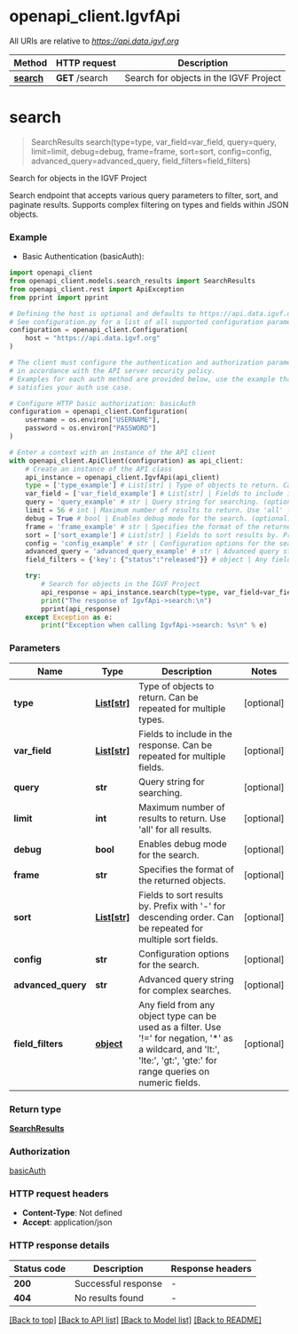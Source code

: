 # openapi_client.IgvfApi

All URIs are relative to *https://api.data.igvf.org*

Method | HTTP request | Description
------------- | ------------- | -------------
[**search**](IgvfApi.md#search) | **GET** /search | Search for objects in the IGVF Project


# **search**
> SearchResults search(type=type, var_field=var_field, query=query, limit=limit, debug=debug, frame=frame, sort=sort, config=config, advanced_query=advanced_query, field_filters=field_filters)

Search for objects in the IGVF Project

Search endpoint that accepts various query parameters to filter, sort, and paginate results. Supports complex filtering on types and fields within JSON objects.

### Example

* Basic Authentication (basicAuth):

```python
import openapi_client
from openapi_client.models.search_results import SearchResults
from openapi_client.rest import ApiException
from pprint import pprint

# Defining the host is optional and defaults to https://api.data.igvf.org
# See configuration.py for a list of all supported configuration parameters.
configuration = openapi_client.Configuration(
    host = "https://api.data.igvf.org"
)

# The client must configure the authentication and authorization parameters
# in accordance with the API server security policy.
# Examples for each auth method are provided below, use the example that
# satisfies your auth use case.

# Configure HTTP basic authorization: basicAuth
configuration = openapi_client.Configuration(
    username = os.environ["USERNAME"],
    password = os.environ["PASSWORD"]
)

# Enter a context with an instance of the API client
with openapi_client.ApiClient(configuration) as api_client:
    # Create an instance of the API class
    api_instance = openapi_client.IgvfApi(api_client)
    type = ['type_example'] # List[str] | Type of objects to return. Can be repeated for multiple types. (optional)
    var_field = ['var_field_example'] # List[str] | Fields to include in the response. Can be repeated for multiple fields. (optional)
    query = 'query_example' # str | Query string for searching. (optional)
    limit = 56 # int | Maximum number of results to return. Use 'all' for all results. (optional)
    debug = True # bool | Enables debug mode for the search. (optional)
    frame = 'frame_example' # str | Specifies the format of the returned objects. (optional)
    sort = ['sort_example'] # List[str] | Fields to sort results by. Prefix with '-' for descending order. Can be repeated for multiple sort fields. (optional)
    config = 'config_example' # str | Configuration options for the search. (optional)
    advanced_query = 'advanced_query_example' # str | Advanced query string for complex searches. (optional)
    field_filters = {'key': {"status":"released"}} # object | Any field from any object type can be used as a filter. Use '!=' for negation, '*' as a wildcard, and 'lt:', 'lte:', 'gt:', 'gte:' for range queries on numeric fields. (optional)

    try:
        # Search for objects in the IGVF Project
        api_response = api_instance.search(type=type, var_field=var_field, query=query, limit=limit, debug=debug, frame=frame, sort=sort, config=config, advanced_query=advanced_query, field_filters=field_filters)
        print("The response of IgvfApi->search:\n")
        pprint(api_response)
    except Exception as e:
        print("Exception when calling IgvfApi->search: %s\n" % e)
```



### Parameters


Name | Type | Description  | Notes
------------- | ------------- | ------------- | -------------
 **type** | [**List[str]**](str.md)| Type of objects to return. Can be repeated for multiple types. | [optional] 
 **var_field** | [**List[str]**](str.md)| Fields to include in the response. Can be repeated for multiple fields. | [optional] 
 **query** | **str**| Query string for searching. | [optional] 
 **limit** | **int**| Maximum number of results to return. Use &#39;all&#39; for all results. | [optional] 
 **debug** | **bool**| Enables debug mode for the search. | [optional] 
 **frame** | **str**| Specifies the format of the returned objects. | [optional] 
 **sort** | [**List[str]**](str.md)| Fields to sort results by. Prefix with &#39;-&#39; for descending order. Can be repeated for multiple sort fields. | [optional] 
 **config** | **str**| Configuration options for the search. | [optional] 
 **advanced_query** | **str**| Advanced query string for complex searches. | [optional] 
 **field_filters** | [**object**](.md)| Any field from any object type can be used as a filter. Use &#39;!&#x3D;&#39; for negation, &#39;*&#39; as a wildcard, and &#39;lt:&#39;, &#39;lte:&#39;, &#39;gt:&#39;, &#39;gte:&#39; for range queries on numeric fields. | [optional] 

### Return type

[**SearchResults**](SearchResults.md)

### Authorization

[basicAuth](../README.md#basicAuth)

### HTTP request headers

 - **Content-Type**: Not defined
 - **Accept**: application/json

### HTTP response details

| Status code | Description | Response headers |
|-------------|-------------|------------------|
**200** | Successful response |  -  |
**404** | No results found |  -  |

[[Back to top]](#) [[Back to API list]](../README.md#documentation-for-api-endpoints) [[Back to Model list]](../README.md#documentation-for-models) [[Back to README]](../README.md)

